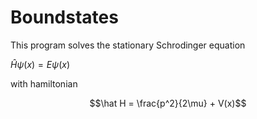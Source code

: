 # Boundstates

This program solves the stationary Schrodinger equation

$\hat H \psi(x) = E \psi(x)$

with hamiltonian

$$\hat H = \frac{p^2}{2\mu} + V(x)$$
